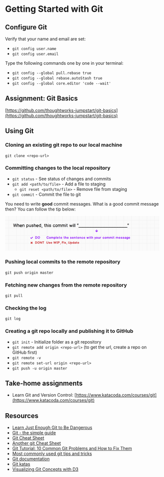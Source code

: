# Getting Started with Git

## Configure Git

Verify that your name and email are set:

* `git config user.name`
* `git config user.email`

Type the following commands one by one in your terminal:

* `git config --global pull.rebase true`
* `git config --global rebase.autoStash true`
* `git config --global core.editor 'code --wait'`

## Assignment: Git Basics

[https://github.com/thoughtworks-jumpstart/git-basics](https://github.com/thoughtworks-jumpstart/git-basics)

## Using Git

### Cloning an existing git repo to our local machine

```text
git clone <repo-url>
```

### Committing changes to the local repository

* `git status` - See status of changes and commits
* `git add <path/to/file>` - Add a file to staging
  * `git reset <path/to/file>` - Remove file from staging    
* `git commit` - Commit the file to git

You need to write **good** commit messages. What is a good commit message then? You can follow the tip below:

![image](../.gitbook/assets/git_commit_message.png)

### Pushing local commits to the remote repository

```text
git push origin master
```

### Fetching new changes from the remote repository

```text
git pull
```

### Checking the log

```text
git log
```

### Creating a git repo locally and publishing it to GitHub

* `git init` - Initialize folder as a git repository
* `git remote add origin <repo-url>` \(to get the url, create a repo on GitHub first\)
* `git remote -v`
* `git remote set-url origin <repo-url>`
* `git push -u origin master`

## Take-home assignments

* Learn Git and Version Control: [https://www.katacoda.com/courses/git](https://www.katacoda.com/courses/git)

## Resources

* [Learn Just Enough Git to Be Dangerous](https://www.learnenough.com/git-tutorial)
* [Git - the simple guide](http://rogerdudler.github.io/git-guide/)
* [Git Cheat Sheet](https://gist.github.com/akras14/3d242d80af8388ebca60)
* [Another git Cheat Sheet](https://zeroturnaround.com/rebellabs/git-commands-and-best-practices-cheat-sheet/)
* [Git Tutorial: 10 Common Git Problems and How to Fix Them](https://www.codementor.io/citizen428/git-tutorial-10-common-git-problems-and-how-to-fix-them-aajv0katd)
* [Most commonly used git tips and tricks](https://github.com/git-tips/tips)
* [Git documentation](https://git-scm.com/docs)
* [Git katas](https://github.com/praqma-training/git-katas/blob/master/Overview.md)
* [Visualizing Git Concepts with D3](http://onlywei.github.io/explain-git-with-d3/)

